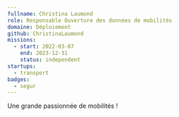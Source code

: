 ```yaml
---
fullname: Christina Laumond
role: Responsable Ouverture des données de mobilités
domaine: Déploiement
github: ChristinaLaumond
missions:
  - start: 2022-03-07
    end: 2023-12-31
    status: independent
startups:
  - transport
badges:
  - segur
---
```


Une grande passionnée de mobilités !

